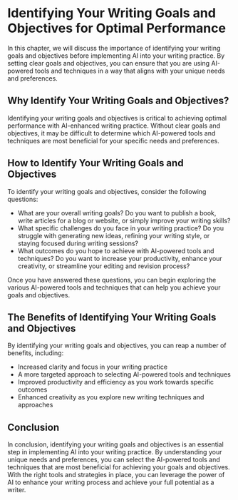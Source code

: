 Identifying Your Writing Goals and Objectives for Optimal Performance
===================================================================================================================================

In this chapter, we will discuss the importance of identifying your writing goals and objectives before implementing AI into your writing practice. By setting clear goals and objectives, you can ensure that you are using AI-powered tools and techniques in a way that aligns with your unique needs and preferences.

Why Identify Your Writing Goals and Objectives?
-----------------------------------------------

Identifying your writing goals and objectives is critical to achieving optimal performance with AI-enhanced writing practice. Without clear goals and objectives, it may be difficult to determine which AI-powered tools and techniques are most beneficial for your specific needs and preferences.

How to Identify Your Writing Goals and Objectives
-------------------------------------------------

To identify your writing goals and objectives, consider the following questions:

* What are your overall writing goals? Do you want to publish a book, write articles for a blog or website, or simply improve your writing skills?
* What specific challenges do you face in your writing practice? Do you struggle with generating new ideas, refining your writing style, or staying focused during writing sessions?
* What outcomes do you hope to achieve with AI-powered tools and techniques? Do you want to increase your productivity, enhance your creativity, or streamline your editing and revision process?

Once you have answered these questions, you can begin exploring the various AI-powered tools and techniques that can help you achieve your goals and objectives.

The Benefits of Identifying Your Writing Goals and Objectives
-------------------------------------------------------------

By identifying your writing goals and objectives, you can reap a number of benefits, including:

* Increased clarity and focus in your writing practice
* A more targeted approach to selecting AI-powered tools and techniques
* Improved productivity and efficiency as you work towards specific outcomes
* Enhanced creativity as you explore new writing techniques and approaches

Conclusion
----------

In conclusion, identifying your writing goals and objectives is an essential step in implementing AI into your writing practice. By understanding your unique needs and preferences, you can select the AI-powered tools and techniques that are most beneficial for achieving your goals and objectives. With the right tools and strategies in place, you can leverage the power of AI to enhance your writing process and achieve your full potential as a writer.
